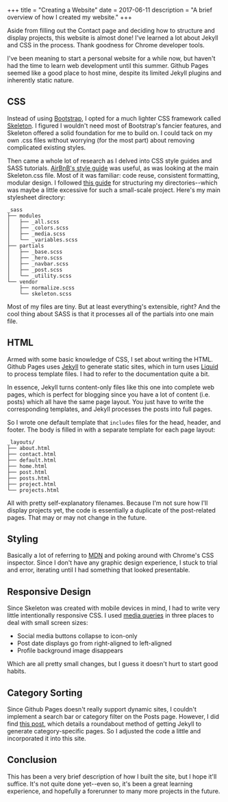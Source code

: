 +++
title = "Creating a Website"
date = 2017-06-11
description = "A brief overview of how I created my website."
+++

Aside from filling out the Contact page and deciding how
to structure and display projects, this website is almost
done! I've learned a lot about Jekyll and CSS in the process.
Thank goodness for Chrome developer tools.

I've been meaning to start a personal website for a while now,
but haven't had the time to learn web development until this
summer. Github Pages seemed like a good place to host mine, despite
its limited Jekyll plugins and inherently static nature.

## CSS

Instead of using [Bootstrap](https://v4-alpha.getbootstrap.com/),
I opted for a much lighter CSS framework called 
[Skeleton](http://getskeleton.com/). I figured I wouldn't need
most of Bootstrap's fancier features, and Skeleton offered a
solid foundation for me to build on. I could tack on my own .css
files without worrying (for the most part) about removing 
complicated existing styles.

Then came a whole lot of research as I delved into CSS style guides
and SASS tutorials. [AirBnB's style guide](https://github.com/airbnb/css)
was useful, as was looking at the main Skeleton.css file. 
Most of it was familiar: code reuse, consistent
formatting, modular design. I followed 
[this guide](http://thesassway.com/beginner/how-to-structure-a-sass-project)
for structuring my directories--which was maybe a little excessive
for such a small-scale project. Here's my main stylesheet directory:

```
_sass
├── modules
│   ├── _all.scss
│   ├── _colors.scss
│   ├── _media.scss
│   └── _variables.scss
├── partials
│   ├── _base.scss
│   ├── _hero.scss
│   ├── _navbar.scss
│   ├── _post.scss
│   └── _utility.scss
└── vendor
    ├── normalize.scss
    └── skeleton.scss
```


Most of my files are tiny. 
But at least everything's extensible, right? And the cool thing about
SASS is that it processes all of the partials into one main file.

## HTML

Armed with some basic knowledge of CSS, I set about writing the HTML.
Github Pages uses [Jekyll](https://jekyllrb.com/) to generate static sites, 
which in turn uses [Liquid](https://shopify.github.io/liquid/) to process 
template files. I had to refer to the documentation quite a bit.

In essence, Jekyll turns content-only files like this one into complete
web pages, which is perfect for blogging since you have a lot of content
(i.e. posts) which all have the same page layout. You just have to write
the corresponding templates, and Jekyll processes the posts into full pages.

So I wrote one default template that `includes` files for the head,
header, and footer. The body is filled in with a separate template for 
each page layout:

```
_layouts/
├── about.html
├── contact.html
├── default.html
├── home.html
├── post.html
├── posts.html
├── project.html
└── projects.html
```

All with pretty self-explanatory filenames. Because I'm not sure how I'll
display projects yet, the code is essentially a duplicate of the post-related
pages. That may or may not change in the future.

## Styling

Basically a lot of referring to [MDN](https://developer.mozilla.org/en-US/)
and poking around with Chrome's CSS inspector. Since I don't have any 
graphic design experience, I stuck to trial and error, iterating until I had
something that looked presentable.

## Responsive Design

Since Skeleton was created with mobile devices in mind, I had to write
very little intentionally responsive CSS. I used 
[media queries](https://developer.mozilla.org/en-US/docs/Web/CSS/Media_Queries/Using_media_queries)
in three places to deal with small screen sizes:

- Social media buttons collapse to icon-only
- Post date displays go from right-aligned to left-aligned
- Profile background image disappears

Which are all pretty small changes, but I guess it doesn't hurt
to start good habits.

## Category Sorting

Since Github Pages doesn't really support dynamic sites, I couldn't implement
a search bar or category filter on the Posts page. However, I did find
[this post](https://www.chrisanthropic.com/blog/2014/jekyll-themed-category-pages-without-plugins/),
which details a roundabout method of getting Jekyll to generate
category-specific pages. So I adjusted the code a little and
incorporated it into this site.

## Conclusion

This has been a very brief description of how I built the site, but I hope
it'll suffice. It's not quite done yet--even so, it's been a great learning
experience, and hopefully a forerunner to many more projects in the future.
